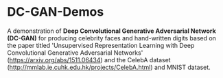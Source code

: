 # DC-GAN-Demos
A demonstration of **Deep Convolutional Generative Adversarial Network (DC-GAN)** for producing celebrity faces and hand-written digits based on the paper titled 'Unsupervised Representation Learning with Deep Convolutional Generative Adversarial Networks' (https://arxiv.org/abs/1511.06434) and the CelebA dataset (http://mmlab.ie.cuhk.edu.hk/projects/CelebA.html) and MNIST dataset.
